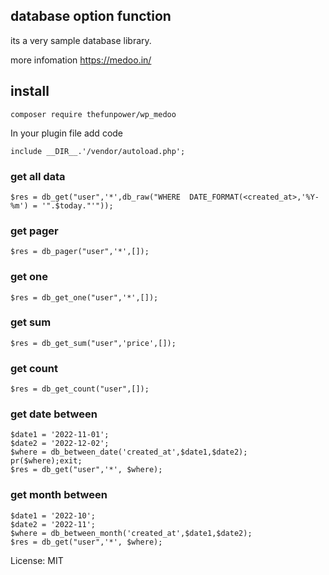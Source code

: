 ## database option function 

its a very sample database library.

more infomation https://medoo.in/

## install 
~~~
composer require thefunpower/wp_medoo
~~~

In your plugin file add code
~~~
include __DIR__.'/vendor/autoload.php';
~~~

### get all data
~~~
$res = db_get("user",'*',db_raw("WHERE  DATE_FORMAT(<created_at>,'%Y-%m') = '".$today."'"));
~~~

### get pager
~~~
$res = db_pager("user",'*',[]);
~~~

### get one
~~~
$res = db_get_one("user",'*',[]);
~~~

### get sum
~~~
$res = db_get_sum("user",'price',[]);
~~~

### get count
~~~
$res = db_get_count("user",[]);
~~~

### get date between
~~~
$date1 = '2022-11-01';
$date2 = '2022-12-02';
$where = db_between_date('created_at',$date1,$date2);
pr($where);exit;
$res = db_get("user",'*', $where); 
~~~

### get month between

~~~
$date1 = '2022-10';
$date2 = '2022-11';
$where = db_between_month('created_at',$date1,$date2);
$res = db_get("user",'*', $where);
~~~



License: MIT
